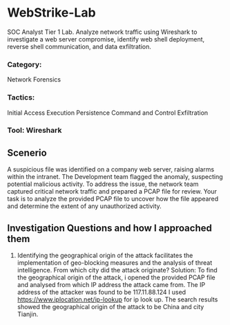 # WebStrike-Lab
SOC Analyst Tier 1 Lab. Analyze network traffic using Wireshark to investigate a web server compromise, identify web shell deployment, reverse shell communication, and data exfiltration.

### Category:
Network Forensics
### Tactics: 
Initial Access Execution Persistence Command and Control Exfiltration
### Tool: Wireshark

## Scenerio
A suspicious file was identified on a company web server, raising alarms within the intranet. The Development team flagged the anomaly, suspecting potential malicious activity. To address the issue, the network team captured critical network traffic and prepared a PCAP file for review.
Your task is to analyze the provided PCAP file to uncover how the file appeared and determine the extent of any unauthorized activity.

## Investigation Questions and how I approached them
1. Identifying the geographical origin of the attack facilitates the implementation of geo-blocking measures and the analysis of threat intelligence. From which city did the attack originate?
Solution: To find the geographical origin of the attack, i opened the provided PCAP file and analysed from which IP address the attack came from. The IP address of the attacker was found to be 117.11.88.124
I used https://www.iplocation.net/ip-lookup for ip look up. The search results showed the geographical origin of the attack to be China and city Tianjin.
